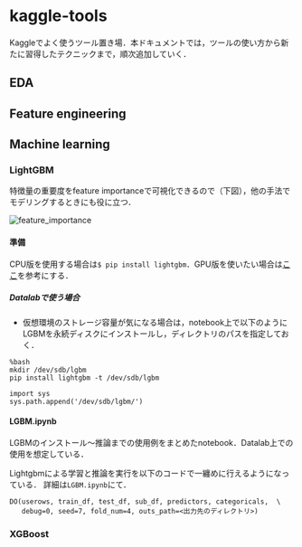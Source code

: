 # kaggle-tools　

Kaggleでよく使うツール置き場．本ドキュメントでは，ツールの使い方から新たに習得したテクニックまで，順次追加していく．

## EDA

## Feature engineering

## Machine learning
### LightGBM

特徴量の重要度をfeature importanceで可視化できるので（下図），他の手法でモデリングするときにも役に立つ．

![feature_importance](https://github.com/ababa893/kaggle-tools/blob/imgs/%E3%83%80%E3%82%A6%E3%83%B3%E3%83%AD%E3%83%BC%E3%83%89.png?raw=true)

#### 準備

CPU版を使用する場合は`$ pip install lightgbm`．GPU版を使いたい場合は[ここ](http://lightgbm.readthedocs.io/en/latest/GPU-Tutorial.html)を参考にする．

##### Datalabで使う場合
- 仮想環境のストレージ容量が気になる場合は，notebook上で以下のようにLGBMを永続ディスクにインストールし，ディレクトリのパスを指定しておく．
 
```
%bash
mkdir /dev/sdb/lgbm
pip install lightgbm -t /dev/sdb/lgbm
```

```
import sys
sys.path.append('/dev/sdb/lgbm/')
```

#### LGBM.ipynb

LGBMのインストール～推論までの使用例をまとめたnotebook．Datalab上での使用を想定している．


Lightgbmによる学習と推論を実行を以下のコードで一纏めに行えるようになっている．
詳細は`LGBM.ipynb`にて．

```
DO(userows, train_df, test_df, sub_df, predictors, categoricals,  \
   debug=0, seed=7, fold_num=4, outs_path=<出力先のディレクトリ>)
```


### XGBoost

